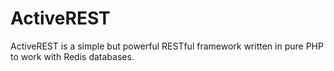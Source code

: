 ActiveREST
==========

ActiveREST is a simple but powerful RESTful framework written in pure PHP to work with Redis databases.

